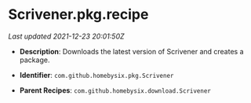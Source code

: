 # Scrivener.pkg.recipe

_Last updated 2021-12-23 20:01:50Z_

- **Description**: Downloads the latest version of Scrivener and creates a package.

- **Identifier**: `com.github.homebysix.pkg.Scrivener`

- **Parent Recipes**: `com.github.homebysix.download.Scrivener`
